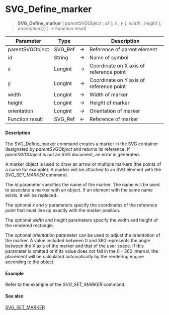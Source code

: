 # SVG_Define_marker

>**SVG_Define_marker** ( *parentSVGObject* ; *id* {; *x* ; *y* {; *width* ; *height* {; *orientation*}}} ) -> Function result

| Parameter | Type |  | Description |
| --- | --- | --- | --- |
| parentSVGObject | SVG_Ref | &#8594; | Reference of parent element |
| id | String | &#8594; | Name of symbol |
| x | Longint | &#8594; | Coordinate on X axis of reference point |
| y | Longint | &#8594; | Coordinate on Y axis of reference point |
| width | Longint | &#8594; | Width of marker |
| height | Longint | &#8594; | Height of marker |
| orientation | Longint | &#8594; | Orientation of marker |
| Function result | SVG_Ref | &#8592; | Reference of marker |



#### Description 

The SVG\_Define\_marker command creates a marker in the SVG container designated by *parentSVGObject* and returns its reference. If *parentSVGObject* is not an SVG document, an error is generated.

A marker object is used to draw an arrow or multiple markers (the points of a curve for example). A marker will be attached to an SVG element with the *SVG\_SET\_MARKER* command.

The *id* parameter specifies the name of the marker. The name will be used to associate a marker with an object. If an element with the same name exists, it will be replaced.

The optional *x* and *y* parameters specify the coordinates of the reference point that must line up exactly with the marker position.

The optional *width* and *height* parameters specify the width and height of the rendered rectangle.

The optional *orientation* parameter can be used to adjust the orientation of the marker. A value included between 0 and 360 represents the angle between the X axis of the marker and that of the user space. If this parameter is omitted or if its value does not fall in the 0 - 360 interval, the placement will be calculated automatically by the rendering engine according to the object.

#### Example 

Refer to the example of the *SVG\_SET\_MARKER* command.

#### See also 

[SVG\_SET\_MARKER](SVG_SET_MARKER.md)  